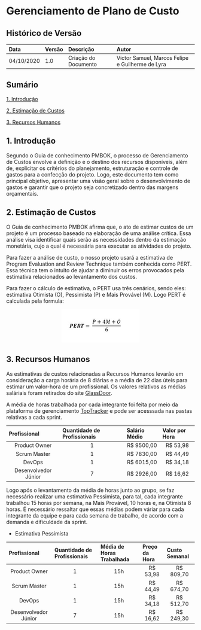 # Gerenciamento de Plano de Custo

## Histórico de Versão
| Data | Versão | Descrição | Autor |
| :--- | :--- | :--- | :--- |
| 04/10/2020 | 1.0 | Criação do Documento  | Victor Samuel, Marcos Felipe e Guilherme de Lyra |

## Sumário
[1. Introdução](#1-introdução)

[2. Estimação de Custos](#2-estimação-de-custos)

[3. Recursos Humanos](#3-recursos-humanos)

## **1. Introdução**
Segundo o Guia de conhecimento PMBOK, o processo de Gerenciamento de Custos envolve a definição e o destino dos recursos disponíveis, além de, explicitar os critérios do planejamento, estruturação e controle de gastos para a confecção do projeto. Logo, este documento tem como principal objetivo, apresentar uma visão geral sobre o desenvolvimento de gastos e garantir que o projeto seja concretizado dentro das margens orçamentais. 

## **2. Estimação de Custos**
O Guia de conhecimento PMBOK afirma que, o ato de estimar custos de um projeto é um processo baseado na elaboração de uma análise crítica. Essa análise visa identificar quais serão as necessidades dentro da estimação monetária, cujo a qual é necessária para executar as atividades do projeto.

Para fazer a análise de custo, o nosso projeto usará a estimativa de Program Evaluation and Review Technique também conhecida como PERT. Essa técnica tem o intuito de ajudar a diminuir os erros provocados pela estimativa relacionados ao levantamento dos custos.

Para fazer o cálculo de estimativa, o PERT usa três cenários, sendo eles: estimativa Otimista (O), Pessimista (P) e Mais Provável (M). Logo PERT é calculada pela formula:

<center><img src="img/pert.jpeg"></center>

## **3. Recursos Humanos**
As estimativas de custos relacionadas a Recursos Humanos levarão em consideração a carga horária de 8 diárias e a média de 22 dias úteis para estimar um valor-hora de um profissional. Os valores relativos as médias saláriais foram retirados do site [GlassDoor](https://www.glassdoor.com.br/index.htm).

A média de horas trabalhada por cada integrante foi feita por meio da plataforma de gerenciamento [TopTracker](https://www.toptal.com/tracker) e pode ser acesssada nas pastas relativas a cada sprint. 

| Profissional | Quantidade de Profissionais | Salário Médio | Valor por Hora |
| :---------- | :--------- | :------------ | :--------------- |
| <center>Product Owner</center> | <center>1</center> | <center>R$ 9500,00</center>| <center>R$ 53,98</center>
| <center>Scrum Master</center>	| <center>1</center> | <center>R$ 7830,00</center> | <center>R$ 44,49</center>
| <center>DevOps</center> | <center>1</center> | <center>R$ 6015,00</center> | <center>R$ 34,18</center>
| <center>Desenvolvedor Júnior</center> | <center>7</center> | <center>R$ 2926,00</center> | <center>R$ 16,62</center>

Logo após o levantamento da média de horas junto ao grupo, se faz necessário realizar uma estimativa Pessimista, para tal, cada integrante trabalhou 15 horas por semana, na Mais Provável, 10 horas e, na Otimista 8 horas. É necessário ressaltar que essas médias podem váriar para cada integrante da equipe e para cada semana de trabalho, de acordo com a demanda e dificuldade da sprint. 

* Estimativa Pessimista 

| Profissional | Quantidade de Profissionais | Média de Horas Trabalhada | Preço da Hora | Custo Semanal |
| :---------- | :--------- | :------------ | :--------------- | :--------------- |
| <center>Product Owner</center> | <center>1</center> | <center>15h</center> | <center>R$ 53,98</center> | <center>R$ 809,70</center> |
| <center>Scrum Master</center>	| <center>1</center> | <center>15h</center> | <center>R$ 44,49</center> | <center>R$ 674,70</center> |
| <center>DevOps</center> | <center>1</center> | <center>15h</center> | <center>R$ 34,18</center> | <center>R$ 512,70</center> |
| <center>Desenvolvedor Júnior</center> | <center>7</center> | <center>15h</center> | <center>R$ 16,62</center> | <center>R$ 249,30</center> |










